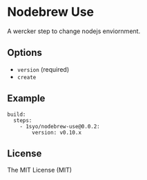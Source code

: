 # Nodebrew Use

A wercker step to change nodejs enviornment.

## Options

* ``version`` (required)
* ``create``

## Example

```
build:
  steps:
    - 1syo/nodebrew-use@0.0.2:
        version: v0.10.x
```

## License

The MIT License (MIT)
